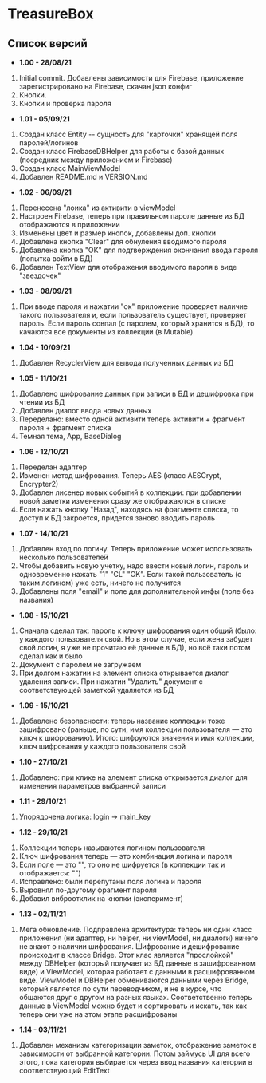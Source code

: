 # TreasureBox

## Список версий

* <b>1.00 - 28/08/21</b>
1. Initial commit. Добавлены зависимости для Firebase, приложение зарегистрировано на Firebase, скачан json конфиг
2. Кнопки.
3. Кнопки и проверка пароля
* <b>1.01 - 05/09/21</b>
1. Создан класс Entity -- сущность для "карточки" хранящей поля паролей/логинов
2. Создан класс FirebaseDBHelper для работы с базой данных (посредник между приложением и Firebase)
3. Создан класс MainViewModel
4. Добавлен README.md и VERSION.md
* <b>1.02 - 06/09/21</b>
1. Перенесена "лоика" из активити в viewModel
2. Настроен Firebase, теперь при правильном пароле данные из БД отображаются в приложении
3. Изменены цвет и размер кнопок, добавлены доп. кнопки
4. Добавлена кнопка "Clear" для обнуления вводимого пароля
5. Добавлена кнопка "ОК" для подтверждения окончания ввода пароля (попытка войти в БД)
6. Добавлен TextView для отображения вводимого пароля в виде "звездочек"
* <b>1.03 - 08/09/21</b>
1. При вводе пароля и нажатии "ок" приложение проверяет наличие такого пользователя и, если пользователь существует, проверяет пароль. Если пароль совпал (с паролем, который хранится в БД), то качаются все документы из коллекции (в Mutable<ArrayList>)
* <b>1.04 - 10/09/21</b>
1. Добавлен RecyclerView для вывода полученных данных из БД
* <b>1.05 - 11/10/21</b>
1. Добавлено шифрование данных при записи в БД и дешифровка при чтении из БД
2. Добавлен диалог ввода новых данных
3. Переделано: вместо одной активити теперь активити + фрагмент пароля + фрагмент списка
4. Темная тема, App, BaseDialog
* <b>1.06 - 12/10/21</b>
1. Переделан адаптер
2. Изменен метод шифрования. Теперь AES (класс AESCrypt, Encrypter2)
3. Добавлен лисенер новых событий в коллекции: при добавлении новой заметки изменения сразу же отображаются в списке
4. Если нажать кнопку "Назад", находясь на фрагменте списка, то доступ к БД закроется, придется заново вводить пароль
* <b>1.07 - 14/10/21</b>
1. Добавлен вход по логину. Теперь приложение может использовать несколько пользователей
2. Чтобы добавить новую учетку, надо ввести новый логин, пароль и одновременно нажать "1" "CL" "OK". Если такой пользователь (с таким логином) уже есть, ничего не получится
3. Добавлены поля "email" и поле для дополнительной инфы (поле без названия)
* <b>1.08 - 15/10/21</b>
1. Сначала сделал так: пароль к ключу шифрования один общий (было: у каждого пользователя свой. Но в этом случае, если жена забудет свой логин, я уже не прочитаю её данные в БД), но всё таки потом сделал как и было
2. Документ с паролем не загружаем
3. При долгом нажатии на элемент списка открывается диалог удаления записи. При нажатии "Удалить" документ с соответствующей заметкой удаляется из БД
* <b>1.09 - 15/10/21</b>
1. Добавлено безопасности: теперь название коллекции тоже зашифровано (раньше, по сути, имя коллекции пользователя — это ключ к шифрованию). Итого: шифруются значения и имя коллекции, ключ шифрования у каждого пользователя свой
* <b>1.10 - 27/10/21</b>
1. Добавлено: при клике на элемент списка открывается диалог для изменения параметров выбранной записи
* <b>1.11 - 29/10/21</b>
1. Упорядочена логика: login -> main_key
* <b>1.12 - 29/10/21</b>
1. Коллекции теперь называются логином пользователя
2. Ключ шифрования теперь — это комбинация логина и пароля
3. Если поле — это "", то оно не шифруется (в коллекции так и отображается: "")
4. Исправлено: были перепутаны поля логина и пароля
5. Выровнял по-другому фрагмент пароля
6. Добавил виброотклик на кнопки (эксперимент)
* <b>1.13 - 02/11/21</b>
1. Мега обновление. Подправлена архитектура: теперь ни один класс приложения (ни адаптер, ни helper, ни viewModel, ни диалоги) ничего не знают о наличии шифрования. Шифрование и дешифрование происходит в классе Bridge. Этот клас является "прослойкой" между DBHelper (который получает из БД данные в зашифрованном виде) и ViewModel, которая работает с данными в расшифрованном виде. ViewModel и DBHelper обмениваются данными через Bridge, который является по сути переводчиком, и не в курсе, что общаются друг с другом на разных языках. Соответственно теперь данные в ViewModel можно будет и сортировать и искать, так как теперь они уже на этом этапе расшифрованы
* <b>1.14 - 03/11/21</b>
1. Добавлен механизм категоризации заметок, отображение заметок в зависимости от выбранной категории. Потом займусь UI для всего этого, пока категория выбирается через ввод названия категории в соответствующий EditText


